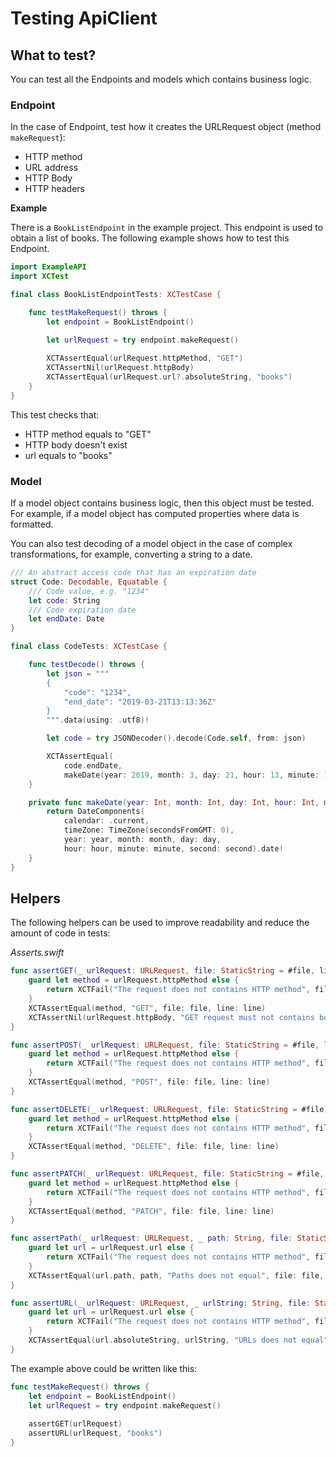 # Testing ApiClient

## What to test?
You can test all the Endpoints and models which contains business logic.

### Endpoint
In the case of Endpoint, test how it creates the URLRequest object (method `makeRequest`):
* HTTP method
* URL address
* HTTP Body
* HTTP headers

**Example**

There is a `BookListEndpoint` in the example project. This endpoint is used to obtain a list of books. The following example shows how to test this Endpoint.

```swift
import ExampleAPI
import XCTest

final class BookListEndpointTests: XCTestCase {

    func testMakeRequest() throws {
        let endpoint = BookListEndpoint()

        let urlRequest = try endpoint.makeRequest()
        
        XCTAssertEqual(urlRequest.httpMethod, "GET")
        XCTAssertNil(urlRequest.httpBody)
        XCTAssertEqual(urlRequest.url?.absoluteString, "books")
    }
}
```
This test checks that:
* HTTP method equals to "GET"
* HTTP body doesn't exist
* url equals to "books"

### Model
If a model object contains business logic, then this object must be tested. For example, if a model object has computed properties where data is formatted.

You can also test decoding of a model object in the case of complex transformations, for example, converting a string to a date.

```swift
/// An abstract access code that has an expiration date
struct Code: Decodable, Equatable {
    /// Code value, e.g. "1234"
    let code: String
    /// Code expiration date
    let endDate: Date
}

final class CodeTests: XCTestCase {

    func testDecode() throws {
        let json = """
        {
            "code": "1234",
            "end_date": "2019-03-21T13:13:36Z"
        }
        """.data(using: .utf8)!

        let code = try JSONDecoder().decode(Code.self, from: json)

        XCTAssertEqual(
            code.endDate,
            makeDate(year: 2019, month: 3, day: 21, hour: 13, minute: 13, second: 36))
    }

    private func makeDate(year: Int, month: Int, day: Int, hour: Int, minute: Int, second: Int) -> Date {
        return DateComponents(
            calendar: .current,
            timeZone: TimeZone(secondsFromGMT: 0),
            year: year, month: month, day: day,
            hour: hour, minute: minute, second: second).date!
    }
}
```

## Helpers
The following helpers can be used to improve readability and reduce the amount of code in tests:

_Asserts.swift_
```swift
func assertGET(_ urlRequest: URLRequest, file: StaticString = #file, line: UInt = #line) {
    guard let method = urlRequest.httpMethod else {
        return XCTFail("The request does not contains HTTP method", file: file, line: line)
    }
    XCTAssertEqual(method, "GET", file: file, line: line)
    XCTAssertNil(urlRequest.httpBody, "GET request must not contains body", file: file, line: line)
}

func assertPOST(_ urlRequest: URLRequest, file: StaticString = #file, line: UInt = #line) {
    guard let method = urlRequest.httpMethod else {
        return XCTFail("The request does not contains HTTP method", file: file, line: line)
    }
    XCTAssertEqual(method, "POST", file: file, line: line)
}

func assertDELETE(_ urlRequest: URLRequest, file: StaticString = #file, line: UInt = #line) {
    guard let method = urlRequest.httpMethod else {
        return XCTFail("The request does not contains HTTP method", file: file, line: line)
    }
    XCTAssertEqual(method, "DELETE", file: file, line: line)
}

func assertPATCH(_ urlRequest: URLRequest, file: StaticString = #file, line: UInt = #line) {
    guard let method = urlRequest.httpMethod else {
        return XCTFail("The request does not contains HTTP method", file: file, line: line)
    }
    XCTAssertEqual(method, "PATCH", file: file, line: line)
}

func assertPath(_ urlRequest: URLRequest, _ path: String, file: StaticString = #file, line: UInt = #line) {
    guard let url = urlRequest.url else {
        return XCTFail("The request does not contains HTTP method", file: file, line: line)
    }
    XCTAssertEqual(url.path, path, "Paths does not equal", file: file, line: line)
}

func assertURL(_ urlRequest: URLRequest, _ urlString: String, file: StaticString = #file, line: UInt = #line) {
    guard let url = urlRequest.url else {
        return XCTFail("The request does not contains HTTP method", file: file, line: line)
    }
    XCTAssertEqual(url.absoluteString, urlString, "URLs does not equal", file: file, line: line)
}
```

The example above could be written like this:
```swift
func testMakeRequest() throws {
    let endpoint = BookListEndpoint()
    let urlRequest = try endpoint.makeRequest()
    
    assertGET(urlRequest)
    assertURL(urlRequest, "books")
}
```